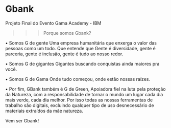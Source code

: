 # Gbank
Projeto Final do Evento Gama Academy - IBM

>>> Porque somos Gbank?

• Somos G de gente
Uma empresa humanitária que enxerga o valor das pessoas como um todo. 
Que entende que Gente é diversidade,    gente é parceria, gente é inclusão, 
gente é tudo ao nosso redor.


• Somos G de gigantes
Gigantes buscando conquistas ainda maiores pra você.


• Somos G de Gama 
Onde tudo começou, onde estão nossas raízes.


• Por fim, GBank também é G de Green,
Apoiadora fiel na luta pela proteção da Natureza, com a responsabilidade de tornar o mundo 
um lugar cada dia mais verde, cada dia melhor. 
Por isso todas as nossas ferramentas de trabalho são digitais, excluindo qualquer tipo de uso 
desnecessário de materiais extraídos da mãe natureza.


Vem ser Gbank!
